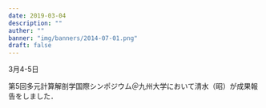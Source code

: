 ```yaml
---
date: 2019-03-04
description: ""
auther: ""
banner: "img/banners/2014-07-01.png"
draft: false
---
```

3月4-5日

第5回多元計算解剖学国際シンポジウム＠九州大学において清水（昭）が成果報告をしました．
